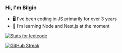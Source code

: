 ### Hi, I'm Bilgin

- 🖥️ I've been coding in JS primarily for over 3 years
- 🦀 I’m learning Node and Nest.js at the moment

<a href="https://leetcode.com/bbilginerdem/" rel="some text">![Stats for leetcode](https://leetcard.jacoblin.cool/bbilginerdem?theme=nord&font=DM%20Sans&extension=activity)</a>
<p>
<a href="https://git.io/streak-stats"><img src="https://streak-stats.demolab.com?user=bbilginerdem&theme=aura-dark&border_radius=10&exclude_days=Sun%2CSat&card_width=500&excludeDaysLabel=DAEBD700&background=45%2C2E0000C2%2C00095CCC&ring=FF0000&border=FF000044" alt="GitHub Streak" /></a>
</p>
